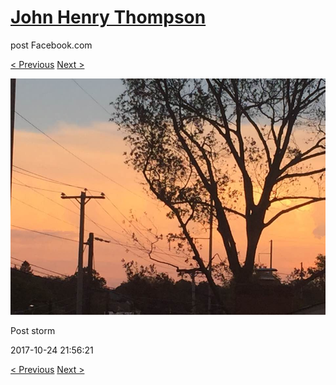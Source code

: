 # [John Henry Thompson](../README.md)
post Facebook.com

[< Previous](2017-10-27-2.md) [Next >](2017-10-22-1.md)

[![](../media/2017-10-24/Timeline-Photos-Post-storm.jpg)](../README.md)

Post storm

2017-10-24 21:56:21

[< Previous](2017-10-27-2.md) [Next >](2017-10-22-1.md)